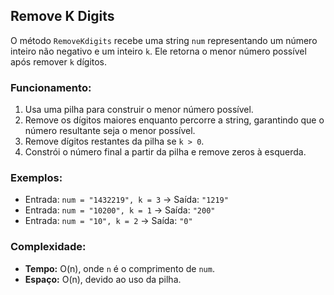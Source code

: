 ## Remove K Digits

O método `RemoveKdigits` recebe uma string `num` representando um número inteiro não negativo e um inteiro `k`. Ele retorna o menor número possível após remover `k` dígitos.

### Funcionamento:

1. Usa uma pilha para construir o menor número possível.
2. Remove os dígitos maiores enquanto percorre a string, garantindo que o número resultante seja o menor possível.
3. Remove dígitos restantes da pilha se `k > 0`.
4. Constrói o número final a partir da pilha e remove zeros à esquerda.

### Exemplos:

- Entrada: `num = "1432219", k = 3` → Saída: `"1219"`
- Entrada: `num = "10200", k = 1` → Saída: `"200"`
- Entrada: `num = "10", k = 2` → Saída: `"0"`

### Complexidade:

- **Tempo:** O(n), onde `n` é o comprimento de `num`.
- **Espaço:** O(n), devido ao uso da pilha.
